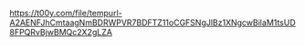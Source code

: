 https://t00y.com/file/tempurl-A2AENFJhCmtaagNmBDRWPVR7BDFTZ11oCGFSNgJlBz1XNgcwBilaM1tsUD8FPQRvBjwBMQc2X2gLZA
